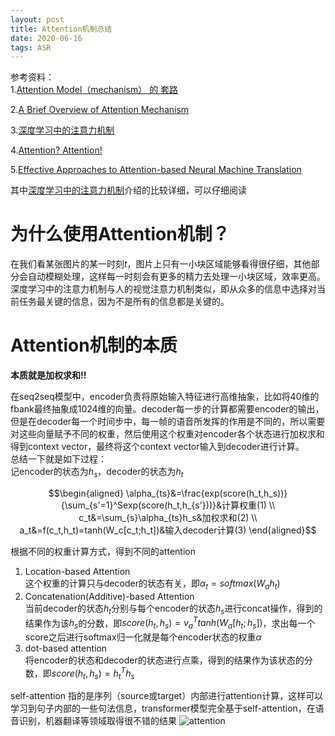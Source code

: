 ```yaml
---
layout: post
title: Attention机制总结
date: 2020-06-16
tags: ASR    
---
```


参考资料：<br>
1.[Attention Model（mechanism） 的 套路](https://blog.csdn.net/BVL10101111/article/details/78470716)

2.[A Brief Overview of Attention Mechanism](https://medium.com/syncedreview/a-brief-overview-of-attention-mechanism-13c578ba9129)

3.[深度学习中的注意力机制](https://blog.csdn.net/qq_40027052/article/details/78421155)

4.[Attention? Attention!](https://lilianweng.github.io/lil-log/2018/06/24/attention-attention.html)

5.[Effective Approaches to Attention-based Neural Machine Translation](https://arxiv.org/pdf/1508.04025.pdf)

其中[深度学习中的注意力机制](https://blog.csdn.net/qq_40027052/article/details/78421155)介绍的比较详细，可以仔细阅读

# 为什么使用Attention机制？
在我们看某张图片的某一时刻$t$，图片上只有一小块区域能够看得很仔细，其他部分会自动模糊处理，这样每一时刻会有更多的精力去处理一小块区域，效率更高。深度学习中的注意力机制与人的视觉注意力机制类似，即从众多的信息中选择对当前任务最关键的信息，因为不是所有的信息都是关键的。
# Attention机制的本质
**本质就是加权求和!!** <br>

在seq2seq模型中，encoder负责将原始输入特征进行高维抽象，比如将40维的fbank最终抽象成1024维的向量。decoder每一步的计算都需要encoder的输出，但是在decoder每一个时间步中，每一帧的语音所发挥的作用是不同的，所以需要对这些向量赋予不同的权重，然后使用这个权重对encoder各个状态进行加权求和得到context vector，最终将这个context vector输入到decoder进行计算。<br>
总结一下就是如下过程：<br>
记encoder的状态为$h_s$，decoder的状态为$h_t$ <br>

$$\begin{aligned}
   \alpha_{ts}&=\frac{exp(score(h_t,h_s))}{\sum_{s'=1}^Sexp(score(h_t,h_{s'}))}&计算权重(1) \\
c_t&=\sum_{s}\alpha_{ts}h_s&加权求和(2) \\
a_t&=f(c_t,h_t)=tanh(W_c[c_t;h_t])&输入decoder计算(3) 
\end{aligned}$$

根据不同的权重计算方式，得到不同的attention
1. Location-based Attention <br>
这个权重的计算只与decoder的状态有关，即$\alpha_t=softmax(W_ah_t)$
2. Concatenation(Additive)-based Attention <br>
   当前decoder的状态$h_t$分别与每个encoder的状态$h_s$进行concat操作，得到的结果作为该$h_s$的分数，即$score(h_t,h_s)=v_a^Ttanh(W_a[h_t;h_s])$，求出每一个score之后进行softmax归一化就是每个encoder状态的权重$\alpha$
3. dot-based attention <br>
   将encoder的状态和decoder的状态进行点乘，得到的结果作为该状态的分数，即$score(h_t,h_s)=h_t^Th_s$

self-attention 指的是序列（source或target）内部进行attention计算，这样可以学习到句子内部的一些句法信息，transformer模型完全基于self-attention，在语音识别，机器翻译等领域取得很不错的结果
![attention](https://upload-images.jianshu.io/upload_images/4434395-5125fc0176bb99bb.png?imageMogr2/auto-orient/strip%7CimageView2/2/w/1240)

